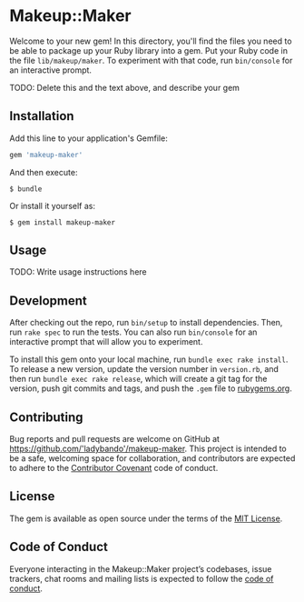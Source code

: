 # Makeup::Maker

Welcome to your new gem! In this directory, you'll find the files you need to be able to package up your Ruby library into a gem. Put your Ruby code in the file `lib/makeup/maker`. To experiment with that code, run `bin/console` for an interactive prompt.

TODO: Delete this and the text above, and describe your gem

## Installation

Add this line to your application's Gemfile:

```ruby
gem 'makeup-maker'
```

And then execute:

    $ bundle

Or install it yourself as:

    $ gem install makeup-maker

## Usage

TODO: Write usage instructions here

## Development

After checking out the repo, run `bin/setup` to install dependencies. Then, run `rake spec` to run the tests. You can also run `bin/console` for an interactive prompt that will allow you to experiment.

To install this gem onto your local machine, run `bundle exec rake install`. To release a new version, update the version number in `version.rb`, and then run `bundle exec rake release`, which will create a git tag for the version, push git commits and tags, and push the `.gem` file to [rubygems.org](https://rubygems.org).

## Contributing

Bug reports and pull requests are welcome on GitHub at https://github.com/'ladybando'/makeup-maker. This project is intended to be a safe, welcoming space for collaboration, and contributors are expected to adhere to the [Contributor Covenant](http://contributor-covenant.org) code of conduct.

## License

The gem is available as open source under the terms of the [MIT License](https://opensource.org/licenses/MIT).

## Code of Conduct

Everyone interacting in the Makeup::Maker project’s codebases, issue trackers, chat rooms and mailing lists is expected to follow the [code of conduct](https://github.com/'ladybando'/makeup-maker/blob/master/CODE_OF_CONDUCT.md).

